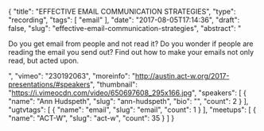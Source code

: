 {
  "title": "EFFECTIVE EMAIL COMMUNICATION STRATEGIES",
  "type": "recording",
  "tags": [
    "email"
  ],
  "date": "2017-08-05T17:14:36",
  "draft": false,
  "slug": "effective-email-communication-strategies",
  "abstract": "<p>Do you get email from people and not read it? Do you wonder if people are reading the email you send out? Find out how to make your emails not only read, but acted upon.</p>",
  "vimeo": "230192063",
  "moreinfo": "http://austin.act-w.org/2017-presentations/#speakers",
  "thumbnail": "https://i.vimeocdn.com/video/650697608_295x166.jpg",
  "speakers": [
    {
      "name": "Ann Hudspeth",
      "slug": "ann-hudspeth",
      "bio": "",
      "count": 2
    }
  ],
  "ugtvtags": [
    {
      "name": "email",
      "slug": "email",
      "count": 1
    }
  ],
  "meetups": [
    {
      "name": "ACT-W",
      "slug": "act-w",
      "count": 35
    }
  ]
}